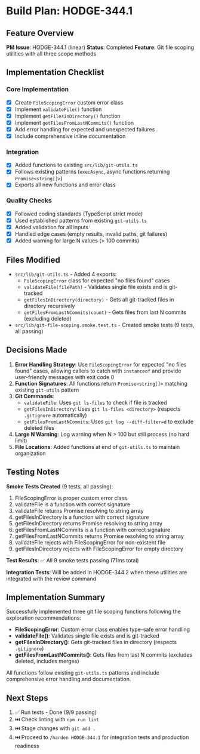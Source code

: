 # Build Plan: HODGE-344.1

## Feature Overview
**PM Issue**: HODGE-344.1 (linear)
**Status**: Completed
**Feature**: Git file scoping utilities with all three scope methods

## Implementation Checklist

### Core Implementation
- [x] Create `FileScopingError` custom error class
- [x] Implement `validateFile()` function
- [x] Implement `getFilesInDirectory()` function
- [x] Implement `getFilesFromLastNCommits()` function
- [x] Add error handling for expected and unexpected failures
- [x] Include comprehensive inline documentation

### Integration
- [x] Added functions to existing `src/lib/git-utils.ts`
- [x] Follows existing patterns (`execAsync`, async functions returning `Promise<string[]>`)
- [x] Exports all new functions and error class

### Quality Checks
- [x] Followed coding standards (TypeScript strict mode)
- [x] Used established patterns from existing `git-utils.ts`
- [x] Added validation for all inputs
- [x] Handled edge cases (empty results, invalid paths, git failures)
- [x] Added warning for large N values (> 100 commits)

## Files Modified
- `src/lib/git-utils.ts` - Added 4 exports:
  - `FileScopingError` class for expected "no files found" cases
  - `validateFile(filePath)` - Validates single file exists and is git-tracked
  - `getFilesInDirectory(directory)` - Gets all git-tracked files in directory recursively
  - `getFilesFromLastNCommits(count)` - Gets files from last N commits (excluding deleted)
- `src/lib/git-file-scoping.smoke.test.ts` - Created smoke tests (9 tests, all passing)

## Decisions Made
1. **Error Handling Strategy**: Use `FileScopingError` for expected "no files found" cases, allowing callers to catch with `instanceof` and provide user-friendly messages with exit code 0
2. **Function Signatures**: All functions return `Promise<string[]>` matching existing `git-utils` pattern
3. **Git Commands**:
   - `validateFile`: Uses `git ls-files` to check if file is tracked
   - `getFilesInDirectory`: Uses `git ls-files <directory>` (respects `.gitignore` automatically)
   - `getFilesFromLastNCommits`: Uses `git log --diff-filter=d` to exclude deleted files
4. **Large N Warning**: Log warning when N > 100 but still process (no hard limit)
5. **File Locations**: Added functions at end of `git-utils.ts` to maintain organization

## Testing Notes
**Smoke Tests Created** (9 tests, all passing):
1. FileScopingError is proper custom error class
2. validateFile is a function with correct signature
3. validateFile returns Promise resolving to string array
4. getFilesInDirectory is a function with correct signature
5. getFilesInDirectory returns Promise resolving to string array
6. getFilesFromLastNCommits is a function with correct signature
7. getFilesFromLastNCommits returns Promise resolving to string array
8. validateFile rejects with FileScopingError for non-existent file
9. getFilesInDirectory rejects with FileScopingError for empty directory

**Test Results**: ✅ All 9 smoke tests passing (71ms total)

**Integration Tests**: Will be added in HODGE-344.2 when these utilities are integrated with the review command

## Implementation Summary

Successfully implemented three git file scoping functions following the exploration recommendations:

- **FileScopingError**: Custom error class enables type-safe error handling
- **validateFile()**: Validates single file exists and is git-tracked
- **getFilesInDirectory()**: Gets git-tracked files in directory (respects `.gitignore`)
- **getFilesFromLastNCommits()**: Gets files from last N commits (excludes deleted, includes merges)

All functions follow existing `git-utils.ts` patterns and include comprehensive error handling and documentation.

## Next Steps
1. ✅ Run tests - Done (9/9 passing)
2. ⏭️ Check linting with `npm run lint`
3. ⏭️ Stage changes with `git add .`
4. ⏭️ Proceed to `/harden HODGE-344.1` for integration tests and production readiness
